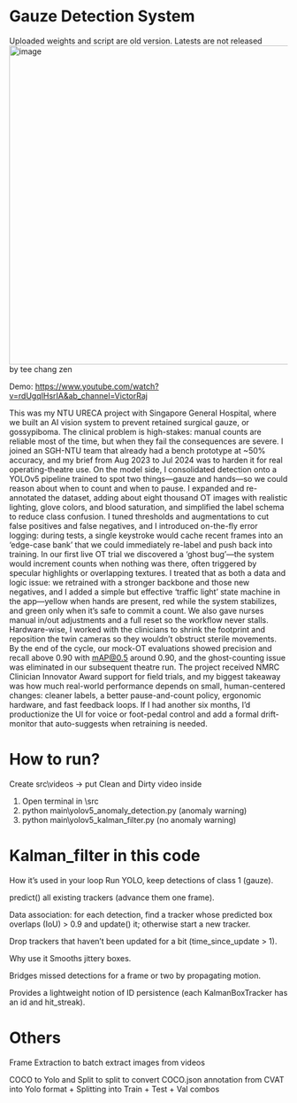 # Gauze Detection System
Uploaded weights and script are old version. Latests are not released
<img width="1910" height="576" alt="image" src="https://github.com/user-attachments/assets/2fe99c18-6def-406a-b4e2-4703b24ff261" /> by tee chang zen

Demo:
https://www.youtube.com/watch?v=rdUgqIHsrIA&ab_channel=VictorRaj 

This was my NTU URECA project with Singapore General Hospital, where we built an AI vision system to prevent retained surgical gauze, or gossypiboma. The clinical problem is high-stakes: manual counts are reliable most of the time, but when they fail the consequences are severe. I joined an SGH-NTU team that already had a bench prototype at ~50% accuracy, and my brief from Aug 2023 to Jul 2024 was to harden it for real operating-theatre use. On the model side, I consolidated detection onto a YOLOv5 pipeline trained to spot two things—gauze and hands—so we could reason about when to count and when to pause. I expanded and re-annotated the dataset, adding about eight thousand OT images with realistic lighting, glove colors, and blood saturation, and simplified the label schema to reduce class confusion. I tuned thresholds and augmentations to cut false positives and false negatives, and I introduced on-the-fly error logging: during tests, a single keystroke would cache recent frames into an ‘edge-case bank’ that we could immediately re-label and push back into training. In our first live OT trial we discovered a ‘ghost bug’—the system would increment counts when nothing was there, often triggered by specular highlights or overlapping textures. I treated that as both a data and logic issue: we retrained with a stronger backbone and those new negatives, and I added a simple but effective ‘traffic light’ state machine in the app—yellow when hands are present, red while the system stabilizes, and green only when it’s safe to commit a count. We also gave nurses manual in/out adjustments and a full reset so the workflow never stalls. Hardware-wise, I worked with the clinicians to shrink the footprint and reposition the twin cameras so they wouldn’t obstruct sterile movements. By the end of the cycle, our mock-OT evaluations showed precision and recall above 0.90 with mAP@0.5 around 0.90, and the ghost-counting issue was eliminated in our subsequent theatre run. The project received NMRC Clinician Innovator Award support for field trials, and my biggest takeaway was how much real-world performance depends on small, human-centered changes: cleaner labels, a better pause-and-count policy, ergonomic hardware, and fast feedback loops. If I had another six months, I’d productionize the UI for voice or foot-pedal control and add a formal drift-monitor that auto-suggests when retraining is needed.

# How to run?
Create src\videos -> put Clean and Dirty video inside
1. Open terminal in \src
2. python main\yolov5_anomaly_detection.py (anomaly warning)
3. python main\yolov5_kalman_filter.py (no anomaly warning)

# Kalman_filter in this code
How it’s used in your loop
Run YOLO, keep detections of class 1 (gauze).

predict() all existing trackers (advance them one frame).

Data association: for each detection, find a tracker whose predicted box overlaps (IoU) > 0.9 and update() it; otherwise start a new tracker.

Drop trackers that haven’t been updated for a bit (time_since_update > 1).

Why use it
Smooths jittery boxes.

Bridges missed detections for a frame or two by propagating motion.

Provides a lightweight notion of ID persistence (each KalmanBoxTracker has an id and hit_streak).

# Others
Frame Extraction to batch extract images from videos

COCO to Yolo and Split to split to convert COCO.json annotation from CVAT into Yolo format + Splitting into Train + Test + Val combos
